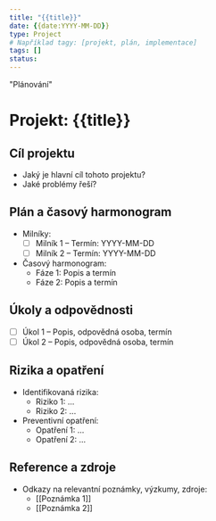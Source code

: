 ```yaml
---
title: "{{title}}"
date: {{date:YYYY-MM-DD}}
type: Project
# Například tagy: [projekt, plán, implementace]
tags: []
status: 
---
```

"Plánování"  <!-- Možné hodnoty: Plánování, V realizaci, Dokončeno, Archivováno -->
# Projekt: {{title}}

## Cíl projektu
- Jaký je hlavní cíl tohoto projektu?
- Jaké problémy řeší?

## Plán a časový harmonogram
- Milníky:
  - [ ] Milník 1 – Termín: YYYY-MM-DD
  - [ ] Milník 2 – Termín: YYYY-MM-DD
- Časový harmonogram:
  - Fáze 1: Popis a termín
  - Fáze 2: Popis a termín

## Úkoly a odpovědnosti
- [ ] Úkol 1 – Popis, odpovědná osoba, termín
- [ ] Úkol 2 – Popis, odpovědná osoba, termín

## Rizika a opatření
- Identifikovaná rizika:
  - Riziko 1: ...
  - Riziko 2: ...
- Preventivní opatření:
  - Opatření 1: ...
  - Opatření 2: ...

## Reference a zdroje
- Odkazy na relevantní poznámky, výzkumy, zdroje:
  - [[Poznámka 1]]
  - [[Poznámka 2]]
